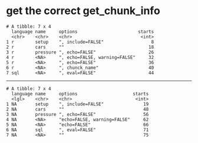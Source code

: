 # get the correct get_chunk_info

    # A tibble: 7 x 4
      language name     options                       starts
      <chr>    <chr>    <chr>                          <int>
    1 r        setup    ", include=FALSE"                  8
    2 r        cars     ""                                18
    3 r        pressure ", echo=FALSE"                    26
    4 r        <NA>     ", echo=FALSE, warning=FALSE"     32
    5 r        <NA>     ", echo=FALSE"                    36
    6 r        <NA>     ", chunck_name"                   40
    7 sql      <NA>     ", eval=FALSE"                    44

---

    # A tibble: 7 x 4
      language name     options                     starts
      <lgl>    <chr>    <chr>                        <int>
    1 NA       setup    ", include=FALSE"               19
    2 NA       cars     ""                              48
    3 NA       pressure ", echo=FALSE"                  56
    4 NA       <NA>     "echo=FALSE, warning=FALSE"     62
    5 NA       <NA>     "echo=FALSE"                    66
    6 NA       sql      ", eval=FALSE"                  71
    7 NA       <NA>     ""                              75

